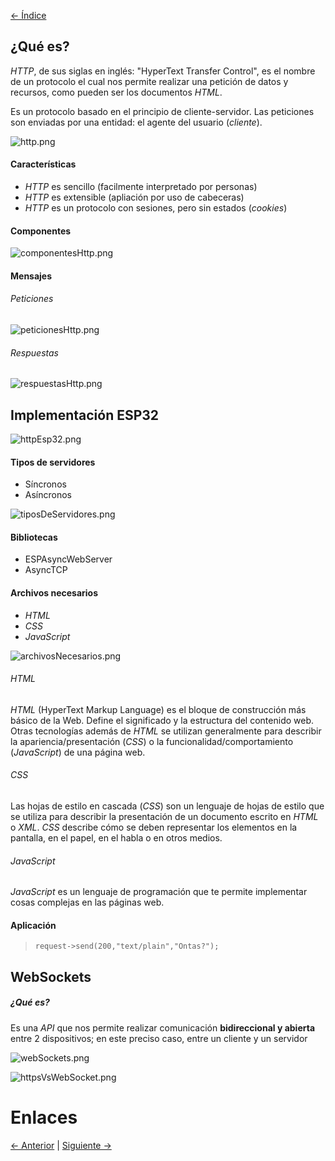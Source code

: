 [<- Índice](../InternetOfThings.md)
## ¿Qué es?

*HTTP*, de sus siglas en inglés: "HyperText Transfer Control", es el nombre de un protocolo el cual nos permite realizar una petición de datos y recursos, como pueden ser los documentos *HTML*.

Es un protocolo basado en el principio de cliente-servidor. Las peticiones son enviadas por una entidad: el agente del usuario (*cliente*).

![http.png](imagenes/http.png)

#### Características

- *HTTP* es sencillo (facilmente interpretado por personas)
- *HTTP* es extensible (apliación por uso de cabeceras)
- *HTTP* es un protocolo con sesiones, pero sin estados (*cookies*)

#### Componentes

![componentesHttp.png](imagenes/componentesHttp.png)

#### Mensajes

###### Peticiones

![peticionesHttp.png](imagenes/peticionesHttp.png)

###### Respuestas

![respuestasHttp.png](imagenes/respuestasHttp.png)

## Implementación ESP32

![httpEsp32.png](imagenes/httpEsp32.png)

#### Tipos de servidores

- Síncronos
- Asíncronos

![tiposDeServidores.png](imagenes/tiposDeServidores.png)

#### Bibliotecas

- ESPAsyncWebServer
- AsyncTCP

#### Archivos necesarios

- *HTML*
- *CSS*
- *JavaScript*

![archivosNecesarios.png](imagenes/archivosNecesarios.png)

###### HTML

*HTML* (HyperText Markup Language) es el bloque de construcción más básico de la Web. Define el significado y la estructura del contenido web. Otras tecnologías además de *HTML* se utilizan generalmente para describir la apariencia/presentación (*CSS*) o la funcionalidad/comportamiento (*JavaScript*) de una página web. 

###### CSS

Las hojas de estilo en cascada (*CSS*) son un lenguaje de hojas de estilo que se utiliza para describir la presentación de un documento escrito en *HTML* o *XML*. *CSS* describe cómo se deben representar los elementos en la pantalla, en el papel, en el habla o en otros medios.

###### JavaScript

*JavaScript* es un lenguaje de programación que te permite implementar cosas complejas en las páginas web.

#### Aplicación

> `request->send(200,"text/plain","Ontas?");`

## WebSockets

##### ¿Qué es?

Es una *API* que nos permite realizar comunicación **bidireccional y abierta** entre 2 dispositivos; en este preciso caso, entre un cliente y un servidor

![webSockets.png](imagenes/webSockets.png)

![httpsVsWebSocket.png](imagenes/httpsVsWebSocket.png)

# Enlaces

[<- Anterior](CodigosConectividad.md) | [Siguiente ->](SPIFFS.md)